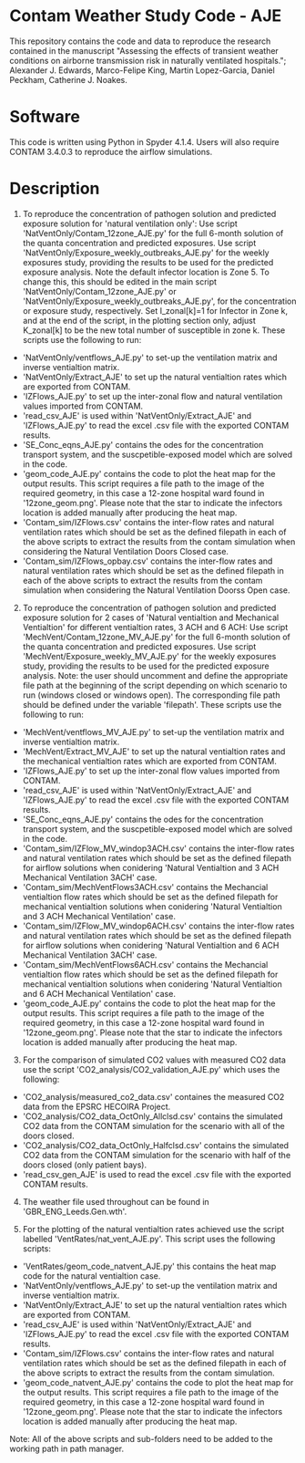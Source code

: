 # Contam Weather Study Code - AJE
This repository contains the code and data to reproduce the research contained in the manuscript "Assessing the effects of transient weather conditions on airborne transmission risk in naturally ventilated hospitals."; Alexander J. Edwards, Marco-Felipe King,  Martin Lopez-Garcia, Daniel Peckham, Catherine J. Noakes.

# Software
This code is written using Python in Spyder 4.1.4. Users will also require CONTAM 3.4.0.3 to reproduce the airflow simulations.

# Description
1. To reproduce the concentration of pathogen solution and predicted exposure solution for 'natural ventilation only':
Use script 'NatVentOnly/Contam_12zone_AJE.py' for the full 6-month solution of the quanta concentration and predicted exposures. Use script 'NatVentOnly/Exposure_weekly_outbreaks_AJE.py' for the weekly exposures study, providing the results to be used for the predicted exposure analysis. Note the default infector location is Zone 5. To change this, this should be edited in the main script 'NatVentOnly/Contam_12zone_AJE.py' or 'NatVentOnly/Exposure_weekly_outbreaks_AJE.py', for the concentration or exposure study, respectively. Set I_zonal[k]=1 for Infector in Zone k, and at the end of the script, in the plotting section only, adjust K_zonal[k] to be the new total number of susceptible in zone k.
These scripts use the following to run:
* 'NatVentOnly/ventflows_AJE.py' to set-up the ventilation matrix and inverse ventialtion matrix.
* 'NatVentOnly/Extract_AJE' to set up the natural ventialtion rates which are exported from CONTAM.
* 'IZFlows_AJE.py' to set up the inter-zonal flow and natural ventilation values imported from CONTAM.
* 'read_csv_AJE' is used within 'NatVentOnly/Extract_AJE' and 'IZFlows_AJE.py' to read the excel .csv file with the exported CONTAM results.
* 'SE_Conc_eqns_AJE.py' contains the odes for the concentration transport system, and the suscpetible-exposed model which are solved in the code.
* 'geom_code_AJE.py' contains the code to plot the heat map for the output results. This script requires a file path to the image of the required geometry, in this case a 12-zone hospital ward found in '12zone_geom.png'. Please note that the star to indicate the infectors location is added manually after producing the heat map.
* 'Contam_sim/IZFlows.csv' contains the inter-flow rates and natural ventilation rates which should be set as the defined filepath in each of the above scripts to extract the results from the contam simulation when considering the Natural Ventilation Doors Closed case.
* 'Contam_sim/IZFlows_opbay.csv' contains the inter-flow rates and natural ventilation rates which should be set as the defined filepath in each of the above scripts to extract the results from the contam simulation when considering the Natural Ventilation Doorss Open case.


2. To reproduce the concentration of pathogen solution and predicted exposure solution for 2 cases of 'Natural ventialtion and Mechanical Ventialtion' for different ventialtion rates, 3 ACH and 6 ACH:
Use script 'MechVent/Contam_12zone_MV_AJE.py' for the full 6-month solution of the quanta concentration and predicted exposures. Use script 'MechVent/Exposure_weekly_MV_AJE.py' for the weekly exposures study, providing the results to be used for the predicted exposure analysis. Note: the user should uncomment and define the appropriate file path at the beginning of the script depending on which scenario to run (windows closed or windows open). The corresponding file path should be defined under the variable 'filepath'. 
These scripts use the following to run:
* 'MechVent/ventflows_MV_AJE.py' to set-up the ventilation matrix and inverse ventialtion matrix.
* 'MechVent/Extract_MV_AJE' to set up the natural ventialtion rates and the mechanical ventialtion rates which are exported from CONTAM.
* 'IZFlows_AJE.py' to set up the inter-zonal flow values imported from CONTAM.
* 'read_csv_AJE' is used within 'NatVentOnly/Extract_AJE' and 'IZFlows_AJE.py' to read the excel .csv file with the exported CONTAM results.
* 'SE_Conc_eqns_AJE.py' contains the odes for the concentration transport system, and the suscpetible-exposed model which are solved in the code.
* 'Contam_sim/IZFlow_MV_windop3ACH.csv' contains the inter-flow rates and natural ventilation rates which should be set as the defined filepath for airflow solutions when conidering 'Natural Ventialtion and 3 ACH Mechanical Ventilation 3ACH' case.
* 'Contam_sim/MechVentFlows3ACH.csv' contains the Mechancial ventialtion flow rates which should be set as the defined filepath for mechanical ventialtion solutions when conidering 'Natural Ventialtion and 3 ACH Mechanical Ventilation' case.
* 'Contam_sim/IZFlow_MV_windop6ACH.csv' contains the inter-flow rates and natural ventilation rates which should be set as the defined filepath for airflow solutions when conidering 'Natural Ventialtion and 6 ACH Mechanical Ventilation 3ACH' case.
* 'Contam_sim/MechVentFlows6ACH.csv' contains the Mechancial ventialtion flow rates which should be set as the defined filepath for mechanical ventialtion solutions when conidering 'Natural Ventialtion and 6 ACH Mechanical Ventilation' case.
* 'geom_code_AJE.py' contains the code to plot the heat map for the output results. This script requires a file path to the image of the required geometry, in this case a 12-zone hospital ward found in '12zone_geom.png'. Please note that the star to indicate the infectors location is added manually after producing the heat map.


3. For the comparison of simulated CO2 values with measured CO2 data use the script 'CO2_analysis/CO2_validation_AJE.py' which uses the following:
* 'CO2_analysis/measured_co2_data.csv' containes the measured CO2 data from the EPSRC HECOIRA Project.
* 'CO2_analysis/CO2_data_OctOnly_Allclsd.csv' contains the simulated CO2 data from the CONTAM simulation for the scenario with all of the doors closed.
* 'CO2_analysis/CO2_data_OctOnly_Halfclsd.csv' contains the simulated CO2 data from the CONTAM simulation for the scenario with half of the doors closed (only patient bays).
* 'read_csv_gen_AJE' is used to read the excel .csv file with the exported CONTAM results.


4. The weather file used throughout can be found in 'GBR_ENG_Leeds.Gen.wth'.


5. For the plotting of the natural ventialtion rates achieved use the script labelled 'VentRates/nat_vent_AJE.py'. This script uses the following scripts:
* 'VentRates/geom_code_natvent_AJE.py' this contains the heat map code for the natural ventialtion case.
* 'NatVentOnly/ventflows_AJE.py' to set-up the ventilation matrix and inverse ventialtion matrix.
* 'NatVentOnly/Extract_AJE' to set up the natural ventialtion rates which are exported from CONTAM.
* 'read_csv_AJE' is used within 'NatVentOnly/Extract_AJE' and 'IZFlows_AJE.py' to read the excel .csv file with the exported CONTAM results.
* 'Contam_sim/IZFlows.csv' contains the inter-flow rates and natural ventilation rates which should be set as the defined filepath in each of the above scripts to extract the results from the contam simulation.
* 'geom_code_natvent_AJE.py' contains the code to plot the heat map for the output results. This script requires a file path to the image of the required geometry, in this case a 12-zone hospital ward found in '12zone_geom.png'. Please note that the star to indicate the infectors location is added manually after producing the heat map.



Note: All of the above scripts and sub-folders need to be added to the working path in path manager. 
